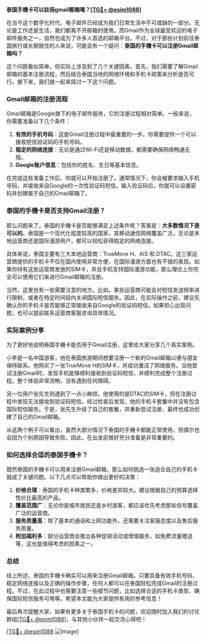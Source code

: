 **泰国手機卡可以註冊gmail郵箱嗎？[[TG💪+ @esim1088](https://t.me/s/esim1088)]**

在当今这个数字化时代，电子邮件已经成为我们日常生活中不可或缺的一部分。无论是工作还是生活，我们都离不开邮箱的使用。而Gmail作为全球最受欢迎的电子邮件服务之一，自然也成为了许多人首选的邮箱平台。不过，对于那些计划前往泰国旅行或长期居住的人来说，可能会有一个疑问：**泰国的手機卡可以注册Gmail邮箱吗？**

这个问题看似简单，但实际上涉及到了几个关键因素。首先，我们需要了解Gmail邮箱的基本注册流程，然后结合泰国当地的网络环境和手机卡政策来分析是否可行。接下来，我们就一起来探讨一下这个问题。

### Gmail邮箱的注册流程

Gmail邮箱是Google旗下的电子邮件服务，它的注册过程相对简单。一般来说，你需要准备以下几个条件：

1. **有效的手机号码**：这是Gmail注册过程中最重要的一步。你需要提供一个可以接收短信验证码的手机号码。
2. **稳定的网络连接**：无论是通过Wi-Fi还是移动数据，都需要确保网络畅通无阻。
3. **Google账户信息**：包括你的姓名、生日等基本信息。

在完成这些准备工作后，你就可以开始注册了。通常情况下，你会被要求输入手机号码，并接收来自Google的一次性验证码短信。输入验证码后，你就可以设置密码并创建属于自己的Gmail邮箱了。

### 泰国的手機卡是否支持Gmail注册？

那么问题来了，泰国的手機卡是否能够满足上述条件呢？答案是：**大多数情况下是可以的**。泰国是一个现代化程度较高的国家，其移动通信网络覆盖广泛，无论是本地运营商还是国际漫游用户，都可以轻松获得稳定的网络连接。

具体来说，泰国主要有三大本地运营商：TrueMove H、AIS 和 DTAC。这三家运营商提供的手机卡不仅在国内使用非常方便，在国际漫游方面也有不错的表现。如果你持有这些运营商发放的SIM卡，并且手机支持国际漫游功能，那么理论上你完全可以使用它们来进行Gmail邮箱的注册。

当然，这里也有一些需要注意的地方。比如，某些运营商可能会对短信发送频率进行限制，或者在特定时间段内关闭国际短信服务。因此，在实际操作之前，建议先确认你的手机卡是否能够正常接收来自Google的验证码短信。如果担心出现问题，也可以提前联系运营商客服咨询具体情况。

### 实际案例分享

为了更好地说明泰国手機卡能否用于Gmail注册，这里给大家分享几个真实案例。

小李是一名中国游客，他在泰国旅游期间想要注册一个新的Gmail邮箱以便与朋友保持联系。他购买了一张TrueMove H的SIM卡，并成功激活了网络服务。当他尝试注册Gmail时，发现手机能够顺利接收到验证码短信，并顺利完成整个注册过程。整个体验非常流畅，没有遇到任何障碍。

另一位用户张先生则遇到了一点小麻烦。他使用的是DTAC的SIM卡，但在注册过程中发现无法接收到验证码短信。经过检查后发现，他的手机卡套餐中并没有包含国际短信服务。于是，张先生升级了自己的套餐，并重新尝试注册，最终也成功创建了自己的Gmail邮箱。

从这两个例子可以看出，虽然大部分情况下泰国的手機卡都能正常使用，但偶尔也会因为个别原因导致失败。因此，在出发前做好充分准备是非常重要的。

### 如何选择合适的泰国手機卡？

既然泰国的手機卡可以用来注册Gmail邮箱，那么如何挑选一张适合自己的手机卡就成了关键问题。以下几点可以帮助你做出更好的决策：

1. **价格合理**：泰国的手机卡种类繁多，价格差异较大。建议根据自己的预算选择性价比最高的产品。
2. **覆盖范围广**：无论你是城市居民还是乡村游客，都应该优先考虑那些信号覆盖广泛的运营商。
3. **服务质量高**：除了基本的通话和上网功能外，还需要关注客服态度以及售后服务质量。
4. **附加福利多**：部分运营商会推出各种促销活动或增值服务，如免费流量赠送等，这也是值得考虑的因素之一。

### 总结

综上所述，泰国的手機卡确实可以用来注册Gmail邮箱。只要具备有效手机号码、稳定网络连接以及正确的操作步骤，任何人都可以在泰国轻松完成Gmail的注册过程。不过，在此过程中也需要注意一些细节问题，比如选择合适的手机卡类型、确保国际短信服务可用等。希望本文能为大家提供有用的参考信息！

最后再次提醒大家，如果有更多关于泰国手机卡的问题，欢迎随时加入我们的讨论群组[[TG💪+ @esim1088](https://t.me/s/esim1088)]，与其他小伙伴一起交流心得吧！

[[TG💪+ @esim1088](https://t.me/s/esim1088) ![Image](https://i.postimg.cc/4NQfJmqS/Snipaste-2025-05-13-00-14-12.png)]